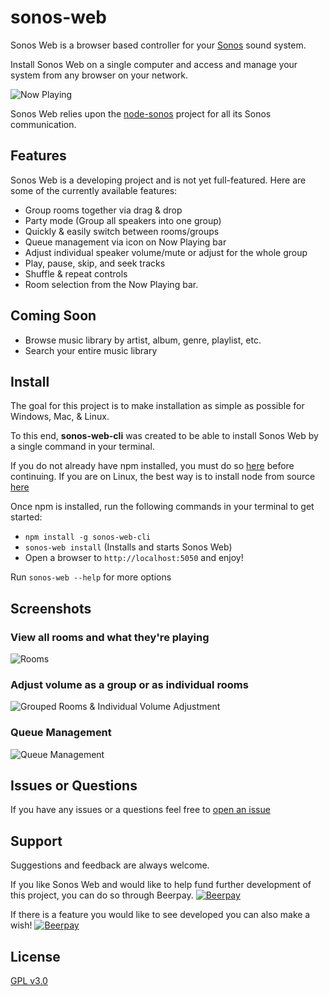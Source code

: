 # sonos-web
Sonos Web is a browser based controller for your [Sonos](https://www.sonos.com/system) sound system.

Install Sonos Web on a single computer and access and manage your system from any browser on your network.

![Now Playing](https://user-images.githubusercontent.com/5977736/50566780-999be980-0cfa-11e9-8085-d11eec234315.png)

Sonos Web relies upon the [node-sonos](https://github.com/bencevans/node-sonos) project for all its Sonos communication.

## Features
Sonos Web is a developing project and is not yet full-featured. Here are some of the currently available features:
 * Group rooms together via drag & drop
 * Party mode (Group all speakers into one group)
 * Quickly & easily switch between rooms/groups
 * Queue management via icon on Now Playing bar
 * Adjust individual speaker volume/mute or adjust for the whole group 
 * Play, pause, skip, and seek tracks
 * Shuffle & repeat controls 
 * Room selection from the Now Playing bar.

## Coming Soon
 * Browse music library by artist, album, genre, playlist, etc.
 * Search your entire music library  

## Install
The goal for this project is to make installation as simple as possible for Windows, Mac, & Linux.

To this end, **sonos-web-cli** was created to be able to install Sonos Web by a single command in your terminal.

If you do not already have npm installed, you must do so [here](https://www.npmjs.com/get-npm) before continuing.
If you are on Linux, the best way is to install node from source [here](https://github.com/nodesource/distributions)

Once npm is installed, run the following commands in your terminal to get started:
- `npm install -g sonos-web-cli`
- `sonos-web install` (Installs and starts Sonos Web)
- Open a browser to `http://localhost:5050` and enjoy!

Run `sonos-web --help` for more options

## Screenshots
### View all rooms and what they're playing
![Rooms](https://user-images.githubusercontent.com/5977736/50566842-5c842700-0cfb-11e9-8e7b-56a981769d26.png)

### Adjust volume as a group or as individual rooms
![Grouped Rooms & Individual Volume Adjustment](https://user-images.githubusercontent.com/5977736/50566804-fdbead80-0cfa-11e9-86c9-21290ff33288.png)

### Queue Management
![Queue Management](https://user-images.githubusercontent.com/5977736/50566855-89d0d500-0cfb-11e9-8c7c-181a624b5eb7.png)


## Issues or Questions
If you have any issues or a questions feel free to [open an issue](https://github.com/Villarrealized/sonos-web/issues/new)

## Support
Suggestions and feedback are always welcome. 

If you like Sonos Web and would like to help fund further development of this project, you can do so through Beerpay.
[![Beerpay](https://beerpay.io/Villarrealized/sonos-web/badge.svg?style=beer)](https://beerpay.io/Villarrealized/sonos-web)

If there is a feature you would like to see developed you can also make a wish!
[![Beerpay](https://beerpay.io/Villarrealized/sonos-web/make-wish.svg?style=flat)](https://beerpay.io/Villarrealized/sonos-web)

## License
[GPL v3.0](https://github.com/Villarrealized/sonos-web-cli/blob/master/LICENSE)
